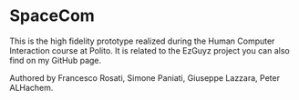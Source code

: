 # SpaceCom
This is the high fidelity prototype realized during the Human Computer Interaction course at Polito. It is related to the EzGuyz project you can also find on my GitHub page.

Authored by Francesco Rosati, Simone Paniati, Giuseppe Lazzara, Peter ALHachem.
